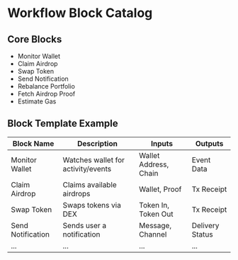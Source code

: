 # Workflow Block Catalog

## Core Blocks
- Monitor Wallet
- Claim Airdrop
- Swap Token
- Send Notification
- Rebalance Portfolio
- Fetch Airdrop Proof
- Estimate Gas

## Block Template Example
| Block Name         | Description                          | Inputs                | Outputs          |
|--------------------|--------------------------------------|-----------------------|------------------|
| Monitor Wallet     | Watches wallet for activity/events   | Wallet Address, Chain | Event Data       |
| Claim Airdrop      | Claims available airdrops            | Wallet, Proof         | Tx Receipt       |
| Swap Token         | Swaps tokens via DEX                 | Token In, Token Out   | Tx Receipt       |
| Send Notification  | Sends user a notification            | Message, Channel      | Delivery Status  |
| ...                | ...                                  | ...                   | ...              |
